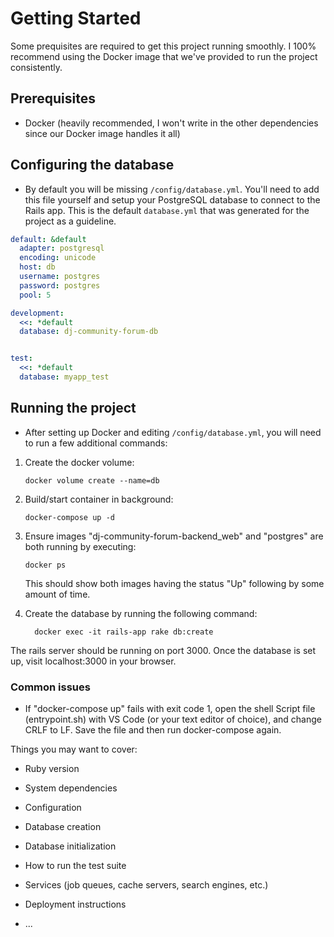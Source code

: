 # Getting Started

Some prequisites are required to get this project running smoothly. I 100% recommend using the Docker image that we've provided to run the project consistently.

## Prerequisites
- Docker (heavily recommended, I won't write in the other dependencies since our Docker image handles it all)

## Configuring the database
- By default you will be missing `/config/database.yml`. You'll need to add this file yourself and setup your PostgreSQL database to connect to the Rails app. This is the default `database.yml` that was generated for the project as a guideline.

```yml
default: &default
  adapter: postgresql
  encoding: unicode
  host: db
  username: postgres
  password: postgres
  pool: 5

development:
  <<: *default
  database: dj-community-forum-db


test:
  <<: *default
  database: myapp_test
```
## Running the project
- After setting up Docker and editing `/config/database.yml`, you will need to run a few additional commands: 
1)  Create the docker volume:
    ```
    docker volume create --name=db
    ```

2) Build/start container in background:
    ```
    docker-compose up -d
    ```

3) Ensure images "dj-community-forum-backend_web" and "postgres" are both running by executing:
    ```
    docker ps
    ```
    This should show both images having the status "Up" following by some amount of time. 

4) Create the database by running the following command:
    ```
      docker exec -it rails-app rake db:create
    ```

The rails server should be running on port 3000. Once the database is set up, visit localhost:3000 in your browser.

### Common issues
- If "docker-compose up" fails with exit code 1, open the shell Script file (entrypoint.sh) with VS Code (or your text editor of choice), and change CRLF to LF. Save the file and then run docker-compose again. 

Things you may want to cover:

* Ruby version

* System dependencies

* Configuration

* Database creation

* Database initialization

* How to run the test suite

* Services (job queues, cache servers, search engines, etc.)

* Deployment instructions

* ...

